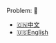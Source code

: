 Problem: :link: 
- [:cn:中文](https://leetcode-cn.com/problems/3sum)
- [:us:English](https://leetcode.com/problems/3sum)